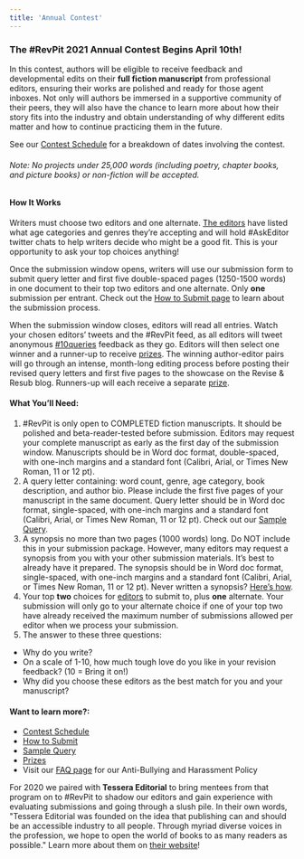 ```yaml
---
title: 'Annual Contest'
---
```


### The #RevPit 2021 Annual Contest Begins April 10th!

In this contest, authors will be eligible to receive feedback and developmental edits on their **full fiction manuscript** from professional editors, ensuring their works are polished and ready for those agent inboxes. Not only will authors be immersed in a supportive community of their peers, they will also have the chance to learn more about how their story fits into the industry and obtain understanding of why different edits matter and how to continue practicing them in the future.

See our [Contest Schedule](http://reviseresub.com/annual-contest/schedule) for a breakdown of dates involving the contest.

###### _Note: No projects under 25,000 words (including poetry, chapter books, and picture books) or non-fiction will be accepted._

#### How It Works

Writers must choose two editors and one alternate. [The editors](http://reviseresub.com/editors) have listed what age categories and genres they’re accepting and will hold #AskEditor twitter chats to help writers decide who might be a good fit. This is your opportunity to ask your top choices anything!

Once the submission window opens, writers will use our submission form to submit query letter and first five double-spaced pages (1250-1500 words) in one document to their top two editors and one alternate. Only **one** submission per entrant. Check out the [How to Submit page](http://reviseresub.com/annual-contest/how-to-submit) to learn about the submission process.

When the submission window closes, editors will read all entries. Watch your chosen editors’ tweets and the #RevPit feed, as all editors will tweet anonymous [#10queries](https://katiemccoach.com/how-an-editor-sees-it-10queries?target=_blank) feedback as they go. Editors will then select one winner and a runner-up to receive [prizes](http://reviseresub.com/annual-contest/prizes). The winning author-editor pairs will go through an intense, month-long editing process before posting their revised query letters and first five pages to the showcase on the Revise & Resub blog. Runners-up will each receive a separate [prize](http://reviseresub.com/annual-contest/prizes). 

#### What You’ll Need:

1. \#RevPit is only open to COMPLETED fiction manuscripts. It should be polished and beta-reader-tested before submission. Editors may request your complete manuscript as early as the first day of the submission window. Manuscripts should be in Word doc format, double-spaced, with one-inch margins and a standard font (Calibri, Arial, or Times New Roman, 11 or 12 pt). 
2. A query letter containing: word count, genre, age category, book description, and author bio. Please include the first five pages of your manuscript in the same document. Query letter should be in Word doc format, single-spaced, with one-inch margins and a standard font (Calibri, Arial, or Times New Roman, 11 or 12 pt). Check out our [Sample Query](http://reviseresub.com/annual-contest/sample-query).
3. A synopsis no more than two pages (1000 words) long. Do NOT include this in your submission package. However, many editors may request a synopsis from you with your other submission materials. It’s best to already have it prepared. The synopsis should be in Word doc format, single-spaced, with one-inch margins and a standard font (Calibri, Arial, or Times New Roman, 11 or 12 pt). Never written a synopsis? [Here’s how](http://www.writersdigest.com/editor-blogs/guide-to-literary-agents/mastering-dreaded-synopsis?target=_blank).
4. Your top **two** choices for [editors](http://reviseresub.com/editors) to submit to, plus **one** alternate. Your submission will only go to your alternate choice if one of your top two have already received the maximum number of submissions allowed per editor when we process your submission.
5. The answer to these three questions:
 * Why do you write?
 * On a scale of 1-10, how much tough love do you like in your revision feedback? (10 = Bring it on!)
 * Why did you choose these editors as the best match for you and your manuscript?

#### Want to learn more?:
 * [Contest Schedule](https://reviseresub.com/annual-contest/schedule)
 * [How to Submit](https://reviseresub.com/annual-contest/how-to-submit)
 * [Sample Query](https://reviseresub.com/annual-contest/sample-query)
 * [Prizes](https://reviseresub.com/annual-contest/prizes)
 * Visit our [FAQ page](https://www.reviseresub.com/faq) for our Anti-Bullying and Harassment Policy

For 2020 we paired with **Tessera Editorial** to bring mentees from that program on to \#RevPit to shadow our editors and gain experience with evaluating submissions and going through a slush pile. In their own words, "Tessera Editorial was founded on the idea that publishing can and should be an accessible industry to all people. Through myriad diverse voices in the profession, we hope to open the world of books to as many readers as possible." Learn more about them on [their website](https://www.tesseraeditorial.com?target=_blank)!



